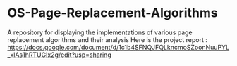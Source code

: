 # OS-Page-Replacement-Algorithms
A repository for displaying the implementations of various page replacement algorithms and their analysis
Here is the project report : https://docs.google.com/document/d/1c1b4SFNQJFQLkncmoSZoonNuuPYL_xlAs1hRTUGIx2g/edit?usp=sharing
